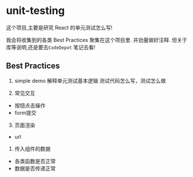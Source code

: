 # unit-testing

这个项目,主要是研究 React 的单元测试怎么写!

我会将收集到的各类 Best Practices 聚集在这个项目里.
并劲量做好注释.
但关于库等说明,还是要去`CodeDepot` 笔记去看!

## Best Practices

1. simple demo
解释单元测试基本逻辑
测试代码怎么写，测试怎么做


2. 常见交互
- 按钮点击操作
- form提交

3. 页面渲染
- url


1. 传入组件的数据
- 各类函数是否正常
- 数据是否传递正常